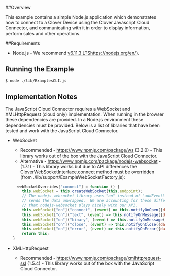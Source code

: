 ##Overview

This example contains a simple Node.js application which demonstrates how to connect to a Clover Device using the Clover Javascript Cloud Connector, and communicating with it in order to display information, perform sales and other operations.

##Requirements
- Node.js - We recommend [v6.11.3 LTS]()https://nodejs.org/en/).  

## Running the Example
```bash
$ node ./lib/ExamplesCLI.js
```

## Implementation Notes
The JavaScript Cloud Connector requires a WebSocket and XMLHttpRequest (cloud only) implementation.  When running in the browser these dependencies are provided.  In a Node.js environment these dependencies must be provided.  Below is a list of libraries that have been tested and work with the JavaScript Cloud Connector.

- WebSocket
    - Recommended - https://www.npmjs.com/package/ws (3.2.0) - This library works out of the box with the JavaScript Cloud Connector.
    - Alternative - https://www.npmjs.com/package/nodejs-websocket - (1.7.1) - This library works but due to API differences the CloverWebSocketInterface.connect method must be overridden (from ./lib/support/ExampleWebSocketFactory.js):
    
    ```javascript
      webSocketOverrides["connect"] = function () {
        this.webSocket = this.createWebSocket(this.endpoint);
        // The nodejs-websocket library uses "on" instead of "addEventListener" and it
        // sends the data unwrapped.  We are accounting for these differences here so
        // that nodejs-websocket plays nicely with our API.
        this.webSocket["on"]("connect", (event) => this.notifyOnOpen({data: event})); // not standard
        this.webSocket["on"]("text", (event) => this.notifyOnMessage({data: event})); // not standard
        this.webSocket["on"]("binary", (event) => this.notifyOnMessage({data: event})); // not standard
        this.webSocket["on"]("close", (event) => this.notifyOnClose({data: event}));
        this.webSocket["on"]("error", (event) => this.notifyOnError({data: event}));
        return this;
    }
  
    ```
- XMLHttpRequest    
   - Recommended - https://www.npmjs.com/package/xmlhttprequest-ssl (1.5.4) - This library works out of the box with the JavaScript Cloud Connector.
